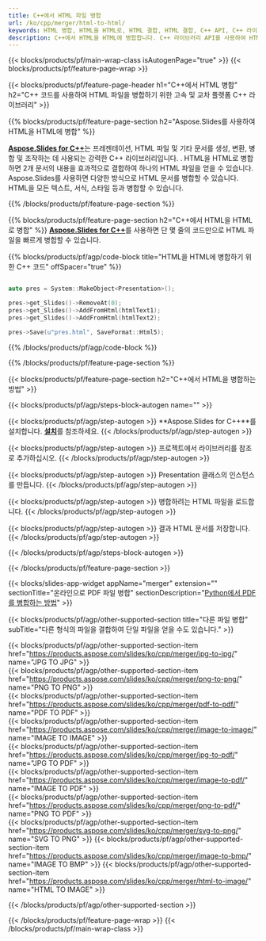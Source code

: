 ```yaml
---
title: C++에서 HTML 파일 병합
url: /ko/cpp/merger/html-to-html/
keywords: HTML 병합, HTML을 HTML로, HTML 결합, HTML 결합, C++ API, C++ 라이브러리
description: C++에서 HTML을 HTML에 병합합니다. C++ 라이브러리 API를 사용하여 HTML 파일 결합
---
```


{{< blocks/products/pf/main-wrap-class isAutogenPage="true" >}}
{{< blocks/products/pf/feature-page-wrap >}}

{{< blocks/products/pf/feature-page-header h1="C++에서 HTML 병합" h2="C++ 코드를 사용하여 HTML 파일을 병합하기 위한 고속 및 교차 플랫폼 C++ 라이브러리" >}}

{{% blocks/products/pf/feature-page-section h2="Aspose.Slides를 사용하여 HTML을 HTML에 병합" %}}

[**Aspose.Slides for C++**](https://products.aspose.com/slides/ko/cpp/)는 프레젠테이션, HTML 파일 및 기타 문서를 생성, 변환, 병합 및 조작하는 데 사용되는 강력한 C++ 라이브러리입니다. . HTML을 HTML로 병합하면 2개 문서의 내용을 효과적으로 결합하여 하나의 HTML 파일을 얻을 수 있습니다. Aspose.Slides를 사용하면 다양한 방식으로 HTML 문서를 병합할 수 있습니다. HTML을 모든 텍스트, 서식, 스타일 등과 병합할 수 있습니다.

{{% /blocks/products/pf/feature-page-section %}}




{{% blocks/products/pf/feature-page-section  h2="C++에서 HTML을 HTML로 병합" %}}
[**Aspose.Slides for C++**](https://products.aspose.com/slides/ko/cpp/)를 사용하면 단 몇 줄의 코드만으로 HTML 파일을 빠르게 병합할 수 있습니다.

{{% blocks/products/pf/agp/code-block title="HTML을 HTML에 병합하기 위한 C++ 코드" offSpacer="true" %}}
```cpp

auto pres = System::MakeObject<Presentation>();

pres->get_Slides()->RemoveAt(0);
pres->get_Slides()->AddFromHtml(htmlText1);
pres->get_Slides()->AddFromHtml(htmlText2);

pres->Save(u"pres.html", SaveFormat::Html5);
```
{{% /blocks/products/pf/agp/code-block %}}

{{% /blocks/products/pf/feature-page-section %}}




{{< blocks/products/pf/feature-page-section  h2="C++에서 HTML을 병합하는 방법" >}}


{{< blocks/products/pf/agp/steps-block-autogen name="" >}}


{{< blocks/products/pf/agp/step-autogen >}}
**Aspose.Slides for C++**를 설치합니다. [**설치**](https://docs.aspose.com/slides/cpp/installation/)를 참조하세요.
{{< /blocks/products/pf/agp/step-autogen >}}

{{< blocks/products/pf/agp/step-autogen >}}
프로젝트에서 라이브러리를 참조로 추가하십시오.
{{< /blocks/products/pf/agp/step-autogen >}}

{{< blocks/products/pf/agp/step-autogen >}}
Presentation 클래스의 인스턴스를 만듭니다.
{{< /blocks/products/pf/agp/step-autogen >}}

{{< blocks/products/pf/agp/step-autogen >}}
병합하려는 HTML 파일을 로드합니다.
{{< /blocks/products/pf/agp/step-autogen >}}

{{< blocks/products/pf/agp/step-autogen >}}
결과 HTML 문서를 저장합니다.
{{< /blocks/products/pf/agp/step-autogen >}}


{{< /blocks/products/pf/agp/steps-block-autogen >}}


{{< /blocks/products/pf/feature-page-section >}}




{{< blocks/slides-app-widget  appName="merger" extension="" sectionTitle="온라인으로 PDF 파일 병합" sectionDescription="[Python에서 PDF를 병합하는 방법](https://products.aspose.com/slides/ko/python-net/merge/pdf/)" >}}

{{< blocks/products/pf/agp/other-supported-section title="다른 파일 병합" subTitle="다른 형식의 파일을 결합하여 단일 파일을 얻을 수도 있습니다." >}}

{{< blocks/products/pf/agp/other-supported-section-item href="https://products.aspose.com/slides/ko/cpp/merger/jpg-to-jpg/" name="JPG TO JPG" >}}  
{{< blocks/products/pf/agp/other-supported-section-item href="https://products.aspose.com/slides/ko/cpp/merger/png-to-png/" name="PNG TO PNG" >}}  
{{< blocks/products/pf/agp/other-supported-section-item href="https://products.aspose.com/slides/ko/cpp/merger/pdf-to-pdf/" name="PDF TO PDF" >}}  
{{< blocks/products/pf/agp/other-supported-section-item href="https://products.aspose.com/slides/ko/cpp/merger/image-to-image/" name="IMAGE TO IMAGE" >}}  
{{< blocks/products/pf/agp/other-supported-section-item href="https://products.aspose.com/slides/ko/cpp/merger/jpg-to-pdf/" name="JPG TO PDF" >}}  
{{< blocks/products/pf/agp/other-supported-section-item href="https://products.aspose.com/slides/ko/cpp/merger/image-to-pdf/" name="IMAGE TO PDF" >}}  
{{< blocks/products/pf/agp/other-supported-section-item href="https://products.aspose.com/slides/ko/cpp/merger/png-to-pdf/" name="PNG TO PDF" >}}  
{{< blocks/products/pf/agp/other-supported-section-item href="https://products.aspose.com/slides/ko/cpp/merger/svg-to-png/" name="SVG TO PNG" >}} 
{{< blocks/products/pf/agp/other-supported-section-item href="https://products.aspose.com/slides/ko/cpp/merger/image-to-bmp/" name="IMAGE TO BMP" >}} 
{{< blocks/products/pf/agp/other-supported-section-item href="https://products.aspose.com/slides/ko/cpp/merger/html-to-image/" name="HTML TO IMAGE" >}}  
  


{{< /blocks/products/pf/agp/other-supported-section >}}

{{< /blocks/products/pf/feature-page-wrap >}}
{{< /blocks/products/pf/main-wrap-class >}}